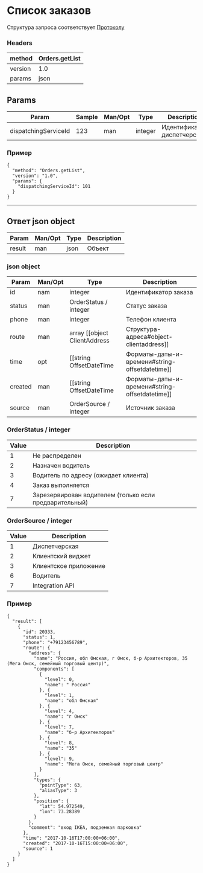 # Список заказов

Структура запроса соответствует [Протоколу](docs/request.md)

### Headers



method | Orders.getList
------------ | -------------
version | 1.0
params | json

## Params

Param | Sample | Man/Opt | Type | Description
----- | ------ | ------- | ---- | -----------
dispatchingServiceId | 123 | man | integer | Идентификатор диспетчерской

### Пример

```
{
  "method": "Orders.getList",
  "version": "1.0",
  "params": {
    "dispatchingServiceId": 101
  }
}
```

----

## Ответ json object

Param  | Man/Opt | Type | Description
-----  | ------- | ---- | -----------
result | man | json | Объект

### json object

Param  | Man/Opt | Type | Description
-----  | ------- | ---- | -----------
id | nam | integer | Идентификатор заказа
status | man | OrderStatus / integer | Статус заказа
phone | man | integer | Телефон клиента
route | man | array [[object ClientAddress | Структура-адреса#object-clientaddress]] | Маршрут
time | opt | [[string OffsetDateTime| Форматы-даты-и-времени#string-offsetdatetime]] | Время заказа (отсутствует, если текущий)
created | man | [[string OffsetDateTime| Форматы-даты-и-времени#string-offsetdatetime]] | Время создания заказа
source | man | OrderSource / integer | Источник заказа

### OrderStatus / integer

Value | Description
----- | -----------
1 | Не распределен
2 | Назначен водитель
3 | Водитель по адресу (ожидает клиента)
4 | Заказ выполняется
7 | Зарезервирован водителем (только если предварительный)

### OrderSource / integer

Value | Description
----- | -----------
1 | Диспетчерская
2 | Клиентский виджет
3 | Клиентское приложение
6 | Водитель
7 | Integration API

### Пример

```
{
  "result": [
    {
      "id": 20333,
      "status": 1,
      "phone": "+79123456789",
      "route": {
        "address": {
          "name": "Россия, обл Омская, г Омск, б-р Архитекторов, 35 (Мега Омск, семейный торговый центр)",
          "components": [
            {
              "level": 0,
              "name": " Россия"
            }, {
              "level": 1,
              "name": "обл Омская"
            }, {
              "level": 4,
              "name": "г Омск"
            }, {
              "level": 7,
              "name": "б-р Архитекторов"
            }, {
              "level": 8,
              "name": "35"
            }, {
              "level": 9,
              "name": "Мега Омск, семейный торговый центр"
            }
          ],
          "types": {
            "pointType": 63,
            "aliasType": 3
          },
          "position": {
            "lat": 54.972549,
            "lon": 73.28389
          }
        },
        "comment": "вход IKEA, подземная парковка"
      },
      "time": "2017-10-16T17:00:00+06:00",
      "created": "2017-10-16T15:00:00+06:00",
      "source": 1
    }
  ]
}
```
